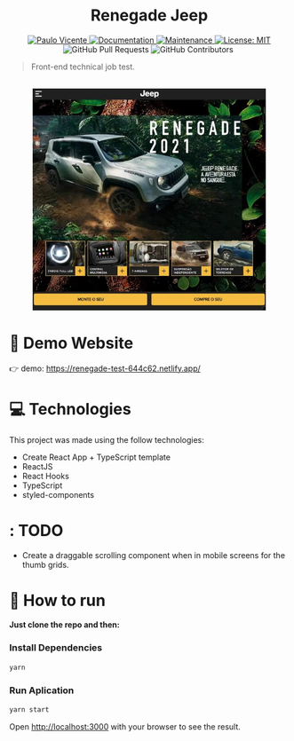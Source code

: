<h1 align="center">Renegade Jeep</h1>

<p align="center">
  <a href="https://www.linkedin.com/in/paulo-vicente-6abab0198/">
    <img alt="Paulo Vicente" src="https://img.shields.io/badge/-PauloVicente-f4bc41?style=flat&logo=Linkedin&logoColor=white" />
  </a>
  <a href="https://github.com/0xb0b1/renegade-jeep#readme">
    <img alt="Documentation" src="https://img.shields.io/badge/documentation-yes-f4bc41.svg" target="_blank" />
  </a>
  <a href="https://github.com/0xb0b1/renegade-jeep/graphs/commit-activity">
    <img alt="Maintenance" src="https://img.shields.io/badge/Maintained%3F-yes-f4bc41.svg" target="_blank" />
  </a>
  <a href="https://github.com/0xb0b1/renegade-jeep/blob/master/LICENSE">
    <img alt="License: MIT" src="https://img.shields.io/badge/License-MIT-f4bc41.svg" target="_blank" />
  </a>
  <img alt="GitHub Pull Requests" src="https://img.shields.io/github/issues-pr/0xb0b1/renegade-jeep?color=f4bc41" />
  <img alt="GitHub Contributors" src="https://img.shields.io/github/contributors/0xb0b1/renegade-jeep?color=f4bc41" />
  <img alt="" src="https://img.shields.io/github/repo-size/0xb0b1/renegade-jeep?color=f4bc41" />
</p>

> Front-end technical job test.


<br />
<div align="center">
  <img src="https://github.com/0xb0b1/renegade-jeep/blob/master/screenshot.jpg" width="420">
</div>

# :eyes: Demo Website
👉  demo: https://renegade-test-644c62.netlify.app/

# :computer: Technologies
This project was made using the follow technologies:

* Create React App + TypeScript template
* ReactJS
* React Hooks
* TypeScript
* styled-components

# : TODO
* Create a draggable scrolling component when in mobile screens for the thumb grids.

# :construction_worker: How to run
**Just clone the repo and then:**

### Install Dependencies
```bash
yarn
```
### Run Aplication
```bash 
yarn start 
```

Open [http://localhost:3000](http://localhost:3000) with your browser to see the result.
<br>
